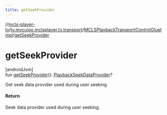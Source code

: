 ```yaml
---
title: getSeekProvider
---
```

//[mcls-player-tv](../../../index.html)/[tv.mycujoo.mclsplayer.tv.transport](../index.html)/[MCLSPlaybackTransportControlGlueImpl](index.html)/[getSeekProvider](get-seek-provider.html)



# getSeekProvider



[androidJvm]\
fun [getSeekProvider](get-seek-provider.html)(): [PlaybackSeekDataProvider](https://developer.android.com/reference/kotlin/androidx/leanback/widget/PlaybackSeekDataProvider.html)?



Get seek data provider used during user seeking.



#### Return



Seek data provider used during user seeking.





